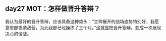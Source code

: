## day27 MOT：怎样做晋升答辩？

我认为最好的晋升答辩，应该具备这种势头：“主帅展开的战场态势特别好，我愿意带部夜袭敌营，为此我部已经操练了三个月。”这就是把晋升答辩，变成一次展现决心的请战。